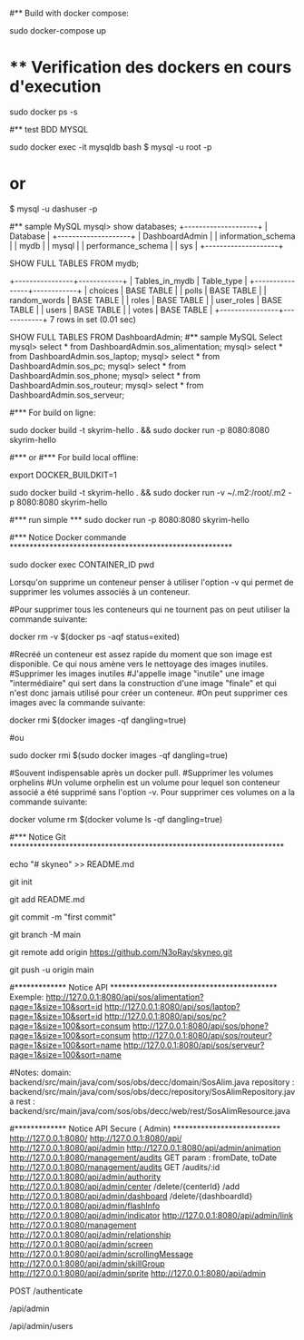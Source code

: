 

#** Build with docker compose:

sudo docker-compose up
# ** Verification des dockers en cours d'execution

sudo docker ps -s


#** test BDD MYSQL

sudo docker exec -it mysqldb bash
$ mysql -u root -p

# or

$ mysql -u dashuser -p

#** sample MySQL
mysql> show databases;
+--------------------+
| Database           |
+--------------------+
| DashboardAdmin     |
| information_schema |
| mydb               |
| mysql              |
| performance_schema |
| sys                |
+--------------------+

SHOW FULL TABLES FROM mydb;

+----------------+------------+
| Tables_in_mydb | Table_type |
+----------------+------------+
| choices        | BASE TABLE |
| polls          | BASE TABLE |
| random_words   | BASE TABLE |
| roles          | BASE TABLE |
| user_roles     | BASE TABLE |
| users          | BASE TABLE |
| votes          | BASE TABLE |
+----------------+------------+
7 rows in set (0.01 sec)

SHOW FULL TABLES FROM DashboardAdmin;
#** sample MySQL Select
mysql> select * from DashboardAdmin.sos_alimentation;
mysql> select * from DashboardAdmin.sos_laptop;
mysql> select * from DashboardAdmin.sos_pc;
mysql> select * from DashboardAdmin.sos_phone;
mysql> select * from DashboardAdmin.sos_routeur;
mysql> select * from DashboardAdmin.sos_serveur;




#*** For build on ligne:

sudo docker build -t skyrim-hello . && sudo docker run -p 8080:8080 skyrim-hello

#*** or
#*** For build local offline:

export DOCKER_BUILDKIT=1

sudo docker build -t skyrim-hello . && sudo docker run -v ~/.m2:/root/.m2 -p 8080:8080 skyrim-hello

#*** run simple ***
sudo docker run -p 8080:8080 skyrim-hello

#*** Notice Docker commande ********************************************************

sudo docker exec CONTAINER_ID pwd

Lorsqu'on supprime un conteneur penser à utiliser l'option -v qui permet de supprimer les volumes associés à un conteneur.

#Pour supprimer tous les conteneurs qui ne tournent pas on peut utiliser la commande suivante:

docker rm -v $(docker ps -aqf status=exited)

#Recréé un conteneur est assez rapide du moment que son image est disponible. Ce qui nous amène vers le nettoyage des images inutiles.
#Supprimer les images inutiles
#J'appelle image "inutile" une image "intermédiaire" qui sert dans la construction d'une image "finale" et qui n'est donc jamais utilisé pour créer un conteneur.
#On peut supprimer ces images avec la commande suivante:

docker rmi $(docker images -qf dangling=true)

#ou

sudo docker rmi $(sudo docker images -qf dangling=true)

#Souvent indispensable après un docker pull.
#Supprimer les volumes orphelins
#Un volume orphelin est un volume pour lequel son conteneur associé a été supprimé sans l'option -v. Pour supprimer ces volumes on a la commande suivante:

docker volume rm $(docker volume ls -qf dangling=true)

#*** Notice Git *********************************************************************

echo "# skyneo" >> README.md

git init

git add README.md

git commit -m "first commit"

git branch -M main

git remote add origin https://github.com/N3oRay/skyneo.git

git push -u origin main

#************* Notice API ******************************************
Exemple:
http://127.0.0.1:8080/api/sos/alimentation?page=1&size=10&sort=id
http://127.0.0.1:8080/api/sos/laptop?page=1&size=10&sort=id
http://127.0.0.1:8080/api/sos/pc?page=1&size=100&sort=consum
http://127.0.0.1:8080/api/sos/phone?page=1&size=100&sort=consum
http://127.0.0.1:8080/api/sos/routeur?page=1&size=100&sort=name
http://127.0.0.1:8080/api/sos/serveur?page=1&size=100&sort=name

#Notes:
domain: backend/src/main/java/com/sos/obs/decc/domain/SosAlim.java
repository : backend/src/main/java/com/sos/obs/decc/repository/SosAlimRepository.java
rest : backend/src/main/java/com/sos/obs/decc/web/rest/SosAlimResource.java

#************* Notice API Secure ( Admin) ***************************
http://127.0.0.1:8080/
http://127.0.0.1:8080/api/
http://127.0.0.1:8080/api/admin
http://127.0.0.1:8080/api/admin/animation
http://127.0.0.1:8080/management/audits      GET param : fromDate, toDate
http://127.0.0.1:8080/management/audits      GET  /audits/:id
http://127.0.0.1:8080/api/admin/authority
http://127.0.0.1:8080/api/admin/center    /delete/{centerId}                    /add
http://127.0.0.1:8080/api/admin/dashboard             /delete/{dashboardId}
http://127.0.0.1:8080/api/admin/flashInfo
http://127.0.0.1:8080/api/admin/indicator
http://127.0.0.1:8080/api/admin/link
http://127.0.0.1:8080/management
http://127.0.0.1:8080/api/admin/relationship
http://127.0.0.1:8080/api/admin/screen
http://127.0.0.1:8080/api/admin/scrollingMessage
http://127.0.0.1:8080/api/admin/skillGroup
http://127.0.0.1:8080/api/admin/sprite
http://127.0.0.1:8080/api/admin


POST
/authenticate

/api/admin

/api/admin/users
